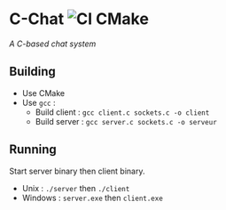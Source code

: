 # C-Chat ![CI CMake](https://github.com/BrokenSwing/C-Chat/workflows/CI%20CMake/badge.svg)

*A C-based chat system*

## Building

* Use CMake
* Use `gcc` :
    * Build client : `gcc client.c sockets.c -o client`
    * Build server : `gcc server.c sockets.c -o serveur`
    
## Running

Start server binary then client binary.
* Unix : `./server` then `./client`
* Windows : `server.exe` then `client.exe`